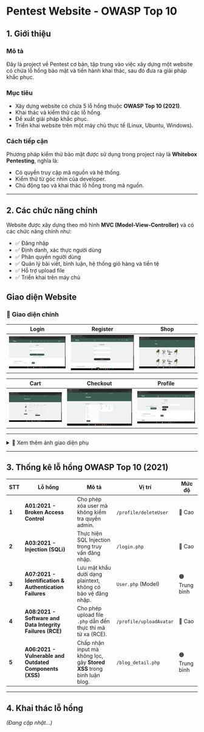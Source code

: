 # Pentest Website - OWASP Top 10  

## 1. Giới thiệu  

### Mô tả  
Đây là project về Pentest cơ bản, tập trung vào việc xây dựng một website có chứa lỗ hổng bảo mật và tiến hành khai thác, sau đó đưa ra giải pháp khắc phục.  

### Mục tiêu  
- Xây dựng website có chứa 5 lỗ hổng thuộc **OWASP Top 10 (2021)**.  
- Khai thác và kiểm thử các lỗ hổng.  
- Đề xuất giải pháp khắc phục.  
- Triển khai website trên một máy chủ thực tế (Linux, Ubuntu, Windows).  

### Cách tiếp cận  
Phương pháp kiểm thử bảo mật được sử dụng trong project này là **Whitebox Pentesting**, nghĩa là:  
- Có quyền truy cập mã nguồn và hệ thống.  
- Kiểm thử từ góc nhìn của developer.  
- Chủ động tạo và khai thác lỗ hổng trong mã nguồn.  

---

## 2. Các chức năng chính  
Website được xây dựng theo mô hình **MVC (Model-View-Controller)** và có các chức năng chính như:  
- ✅ Đăng nhập  
- ✅ Định danh, xác thực người dùng  
- ✅ Phân quyền người dùng  
- ✅ Quản lý bài viết, bình luận, hệ thống giỏ hàng và tiền tệ  
- ✅ Hỗ trợ upload file  
- ✅ Triển khai trên máy chủ  

## Giao diện Website

### 🔹 Giao diện chính

| Login | Register | Shop |
|---|---|---|
| ![Login](screenshots/login.png) | ![Register](screenshots/register.png) | ![Shop](screenshots/shop.png) |

| Cart | Checkout | Profile |
|---|---|---|
| ![Cart](screenshots/cart.png) | ![Checkout](screenshots/checkout.png) | ![Profile](screenshots/profile.png) |

---

<details>
  <summary>📸 Xem thêm ảnh giao diện phụ</summary>

  | Comment |  Blog |
  |---|---|
  | ![Comment](screenshots/comment.png) | ![Blog](screenshots/blog.png) |

</details>

---

## 3. Thống kê lỗ hổng OWASP Top 10 (2021)  

| STT | Lỗ hổng | Mô tả | Vị trí | Mức độ |
|---|---|---|---|---|
| **1** | **A01:2021 - Broken Access Control** | Cho phép xóa user mà không kiểm tra quyền admin. | `/profile/deleteUser` | 🔴 Cao |
| **2** | **A03:2021 - Injection (SQLi)** | Thực hiện SQL Injection trong truy vấn đăng nhập. | `/login.php` | 🔴 Cao |
| **3** | **A07:2021 - Identification & Authentication Failures** | Lưu mật khẩu dưới dạng plaintext, không có bảo vệ đăng nhập. | `User.php` (Model) | 🟠 Trung bình |
| **4** | **A08:2021 - Software and Data Integrity Failures (RCE)** | Cho phép upload file `.php` dẫn đến thực thi mã từ xa (RCE). | `/profile/uploadAvatar` | 🔴 Cao |
| **5** | **A06:2021 - Vulnerable and Outdated Components (XSS)** | Chấp nhận input mà không lọc, gây **Stored XSS** trong bình luận blog. | `/blog_detail.php` | 🟠 Trung bình |

---

## 4. Khai thác lỗ hổng  
_(Đang cập nhật...)_
